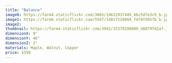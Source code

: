 ```yaml
---
title: "Balance"
image0: https://farm4.staticflickr.com/3865/14632937449_6bc5d7e3c9_b.jpg
image1: https://farm6.staticflickr.com/5587/14817220884_fd70fd957b_b.jpg
image2:
thumbnail: https://farm4.staticflickr.com/3942/15379298809_d8879f42a7.jpg
dimensionX: 9"
dimensionY: 46"
dimensionZ: 2"
materials: Maple, Walnut, Copper
price: $350
---
```

